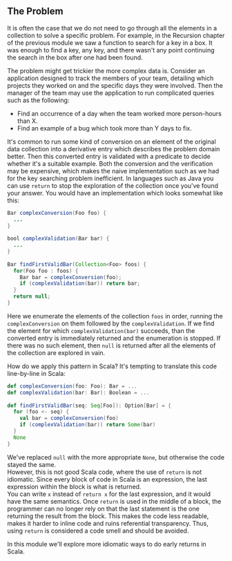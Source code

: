 ## The Problem

It is often the case that we do not need to go through all the elements in a collection to solve a specific problem.
For example, in the Recursion chapter of the previous module we saw a function to search for a key in a box.
It was enough to find a key, any key, and there wasn't any point continuing the search in the box after one had been found.

The problem might get trickier the more complex data is.
Consider an application designed to track the members of your team, detailing which projects they worked on and the
specific days they were involved.
Then the manager of the team may use the application to run complicated queries such as the following:
* Find an occurrence of a day when the team worked more person-hours than X.
* Find an example of a bug which took more than Y days to fix.

It's common to run some kind of conversion on an element of the original data collection into a derivative entry which
describes the problem domain better.
Then this converted entry is validated with a predicate to decide whether it's a suitable example.
Both the conversion and the verification may be expensive, which makes the naive implementation such as we had for the
key searching problem inefficient.
In languages such as Java you can use `return` to stop the exploration of the collection once you've found your answer.
You would have an implementation which looks somewhat like this:

```java
Bar complexConversion(Foo foo) {
  ...
}
 
bool complexValidation(Bar bar) {
  ...
}
 
Bar findFirstValidBar(Collection<Foo> foos) {
  for(Foo foo : foos) {
    Bar bar = complexConversion(foo);
    if (complexValidation(bar)) return bar;
  }
  return null;
}
```

Here we enumerate the elements of the collection `foos` in order, running the `complexConversion` on them followed by
the `complexValidation`.
If we find the element for which `complexValidation(bar)` succeeds, than the converted entry is immediately returned
and the enumeration is stopped.
If there was no such element, then `null` is returned after all the elements of the collection are explored in vain.

How do we apply this pattern in Scala?
It's tempting to translate this code line-by-line in Scala:

```scala 3
def complexConversion(foo: Foo): Bar = ...
def complexValidation(bar: Bar): Boolean = ...
 
def findFirstValidBar(seq: Seq[Foo]): Option[Bar] = {
  for (foo <- seq) {
    val bar = complexConversion(foo)
    if (complexValidation(bar)) return Some(bar)
  }
  None
}
```

We've replaced `null` with the more appropriate `None`, but otherwise the code stayed the same.  
However, this is not good Scala code, where the use of `return` is not idiomatic.
Since every block of code in Scala is an expression, the last expression within the block is what is returned.   
You can write `x` instead of `return x` for the last expression, and it would have the same semantics.
Once `return` is used in the middle of a block, the programmer can no longer rely on that the last statement is the one
returning the result from the block.
This makes the code less readable, makes it harder to inline code and ruins referential transparency.
Thus, using `return` is considered a code smell and should be avoided.

In this module we'll explore more idiomatic ways to do early returns in Scala. 








